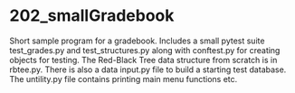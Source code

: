 # 202_smallGradebook
Short sample program for a gradebook. 
Includes a small pytest suite test_grades.py and test_structures.py 
along with conftest.py for creating objects for testing. 
The Red-Black Tree data structure from scratch is in rbtee.py. 
There is also a data input.py file to build a starting test database.
The untility.py file contains printing main menu functions etc. 
